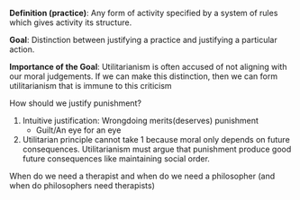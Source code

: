 **Definition (practice)**: Any form of activity specified by a system of rules which gives activity its structure.

**Goal**: Distinction between justifying a practice and justifying a particular action.

**Importance of the Goal**: Utilitarianism is often accused of not aligning with our moral judgements. If we can make this distinction, then we can form utilitarianism that is immune to this criticism

How should we justify punishment?

1. Intuitive justification: Wrongdoing merits(deserves) punishment
	- Guilt/An eye for an eye
2. Utilitarian principle cannot take 1 because moral only depends on future consequences. Utilitarianism must argue that punishment produce good future consequences like maintaining social order.



When do we need a therapist and when do we need a philosopher (and when do philosophers need therapists)